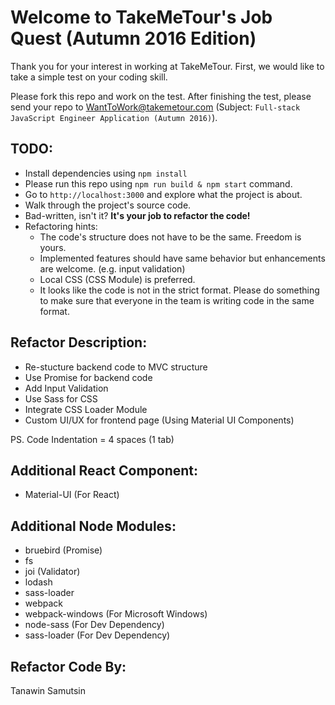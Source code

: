 Welcome to TakeMeTour's Job Quest (Autumn 2016 Edition)
===

Thank you for your interest in working at TakeMeTour. First, we would like to take a simple test on your coding skill.

Please fork this repo and work on the test. After finishing the test, please send your repo to WantToWork@takemetour.com (Subject: `Full-stack JavaScript Engineer Application (Autumn 2016)`).

TODO:
---
- Install dependencies using `npm install`
- Please run this repo using `npm run build & npm start` command.
- Go to `http://localhost:3000` and explore what the project is about.
- Walk through the project's source code.
- Bad-written, isn't it? **It's your job to refactor the code!**
- Refactoring hints:
  - The code's structure does not have to be the same. Freedom is yours.
  - Implemented features should have same behavior but enhancements are welcome. (e.g. input validation)
  - Local CSS (CSS Module) is preferred.
  - It looks like the code is not in the strict format. Please do something to make sure that everyone in the team is writing code in the same format.



Refactor Description:
---
- Re-stucture backend code to MVC structure
- Use Promise for backend code
- Add Input Validation
- Use Sass for CSS
- Integrate CSS Loader Module
- Custom UI/UX for frontend page (Using Material UI Components)

PS. Code Indentation = 4 spaces (1 tab)

Additional React Component:
---
- Material-UI (For React)

Additional Node Modules:
---
- bruebird (Promise)
- fs
- joi (Validator)
- lodash
- sass-loader
- webpack
- webpack-windows (For Microsoft Windows)
- node-sass (For Dev Dependency)
- sass-loader (For Dev Dependency)

Refactor Code By:
---
Tanawin Samutsin
